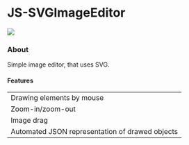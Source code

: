 # JS-SVGImageEditor

<img src="https://s3.postimg.org/fe78k5mr7/js_img_edit_sample.jpg">

### About
Simple image editor, that uses SVG.

#### Features
<table>
  <tr>
    <td>Drawing elements by mouse</td>
  </tr>
  <tr>
    <td>Zoom-in/zoom-out</td>
  </tr>
  <tr>
    <td>Image drag</td>
  </tr>
  <tr>
    <td>Automated JSON representation of drawed objects</td>
  </tr>
</table>
